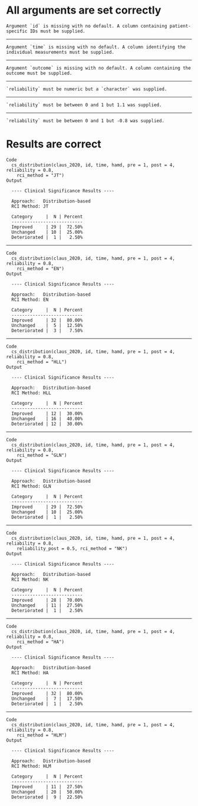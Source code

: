 # All arguments are set correctly

    Argument `id` is missing with no default. A column containing patient-specific IDs must be supplied.

---

    Argument `time` is missing with no default. A column identifying the individual measurements must be supplied.

---

    Argument `outcome` is missing with no default. A column containing the outcome must be supplied.

---

    `reliability` must be numeric but a `character` was supplied.

---

    `reliability` must be between 0 and 1 but 1.1 was supplied.

---

    `reliability` must be between 0 and 1 but -0.8 was supplied.

# Results are correct

    Code
      cs_distribution(claus_2020, id, time, hamd, pre = 1, post = 4, reliability = 0.8,
        rci_method = "JT")
    Output
      
      ---- Clinical Significance Results ----
      
      Approach:   Distribution-based
      RCI Method: JT
      
      Category     |  N | Percent
      ---------------------------
      Improved     | 29 |  72.50%
      Unchanged    | 10 |  25.00%
      Deteriorated |  1 |   2.50%
      

---

    Code
      cs_distribution(claus_2020, id, time, hamd, pre = 1, post = 4, reliability = 0.8,
        rci_method = "EN")
    Output
      
      ---- Clinical Significance Results ----
      
      Approach:   Distribution-based
      RCI Method: EN
      
      Category     |  N | Percent
      ---------------------------
      Improved     | 32 |  80.00%
      Unchanged    |  5 |  12.50%
      Deteriorated |  3 |   7.50%
      

---

    Code
      cs_distribution(claus_2020, id, time, hamd, pre = 1, post = 4, reliability = 0.8,
        rci_method = "HLL")
    Output
      
      ---- Clinical Significance Results ----
      
      Approach:   Distribution-based
      RCI Method: HLL
      
      Category     |  N | Percent
      ---------------------------
      Improved     | 12 |  30.00%
      Unchanged    | 16 |  40.00%
      Deteriorated | 12 |  30.00%
      

---

    Code
      cs_distribution(claus_2020, id, time, hamd, pre = 1, post = 4, reliability = 0.8,
        rci_method = "GLN")
    Output
      
      ---- Clinical Significance Results ----
      
      Approach:   Distribution-based
      RCI Method: GLN
      
      Category     |  N | Percent
      ---------------------------
      Improved     | 29 |  72.50%
      Unchanged    | 10 |  25.00%
      Deteriorated |  1 |   2.50%
      

---

    Code
      cs_distribution(claus_2020, id, time, hamd, pre = 1, post = 4, reliability = 0.8,
        reliability_post = 0.5, rci_method = "NK")
    Output
      
      ---- Clinical Significance Results ----
      
      Approach:   Distribution-based
      RCI Method: NK
      
      Category     |  N | Percent
      ---------------------------
      Improved     | 28 |  70.00%
      Unchanged    | 11 |  27.50%
      Deteriorated |  1 |   2.50%
      

---

    Code
      cs_distribution(claus_2020, id, time, hamd, pre = 1, post = 4, reliability = 0.8,
        rci_method = "HA")
    Output
      
      ---- Clinical Significance Results ----
      
      Approach:   Distribution-based
      RCI Method: HA
      
      Category     |  N | Percent
      ---------------------------
      Improved     | 32 |  80.00%
      Unchanged    |  7 |  17.50%
      Deteriorated |  1 |   2.50%
      

---

    Code
      cs_distribution(claus_2020, id, time, hamd, pre = 1, post = 4, reliability = 0.8,
        rci_method = "HLM")
    Output
      
      ---- Clinical Significance Results ----
      
      Approach:   Distribution-based
      RCI Method: HLM
      
      Category     |  N | Percent
      ---------------------------
      Improved     | 11 |  27.50%
      Unchanged    | 20 |  50.00%
      Deteriorated |  9 |  22.50%
      


